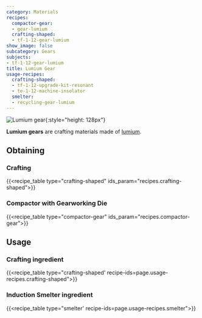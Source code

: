 ```yaml
---
category: Materials
recipes:
  compactor-gear:
  - gear-lumium
  crafting-shaped:
  - tf-1-12-gear-lumium
show_image: false
subcategory: Gears
subjects:
- tf-1-12-gear-lumium
title: Lumium Gear
usage-recipes:
  crafting-shaped:
  - tf-1-12-upgrade-kit-resonant
  - te-1-12-machine-insolator
  smelter:
  - recycling-gear-lumium
---
```


![Lumium gear](/images/docs/1.12/thermal-foundation/gear-lumium.png){:style="height: 128px"}


**Lumium gears** are crafting materials made of [lumium](../lumium-ingot/).


Obtaining
---------

### Crafting
{{<recipe_table type="crafting-shaped" ids_param="recipes.crafting-shaped">}}

### Compactor with Gearworking Die
{{<recipe_table type="compactor-gear" ids_param="recipes.compactor-gear">}}


Usage
-----

### Crafting ingredient
{{<recipe_table type="crafting-shaped' recipe-ids=page.usage-recipes.crafting-shaped">}}

### Induction Smelter ingredient
{{<recipe_table type="smelter' recipe-ids=page.usage-recipes.smelter">}}
